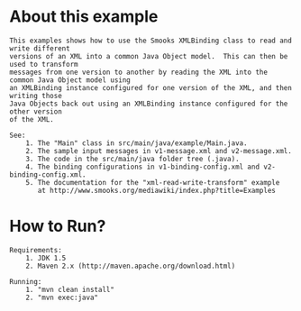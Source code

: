 About this example
==================
    This examples shows how to use the Smooks XMLBinding class to read and write different
    versions of an XML into a common Java Object model.  This can then be used to transform
    messages from one version to another by reading the XML into the common Java Object model using
    an XMLBinding instance configured for one version of the XML, and then writing those
    Java Objects back out using an XMLBinding instance configured for the other version
    of the XML.

    See:
        1. The "Main" class in src/main/java/example/Main.java.
        2. The sample input messages in v1-message.xml and v2-message.xml.
        3. The code in the src/main/java folder tree (.java).
        4. The binding configurations in v1-binding-config.xml and v2-binding-config.xml.
        5. The documentation for the "xml-read-write-transform" example
           at http://www.smooks.org/mediawiki/index.php?title=Examples

How to Run?
===========
    Requirements:
        1. JDK 1.5
        2. Maven 2.x (http://maven.apache.org/download.html)

    Running:
        1. "mvn clean install"
        2. "mvn exec:java"
